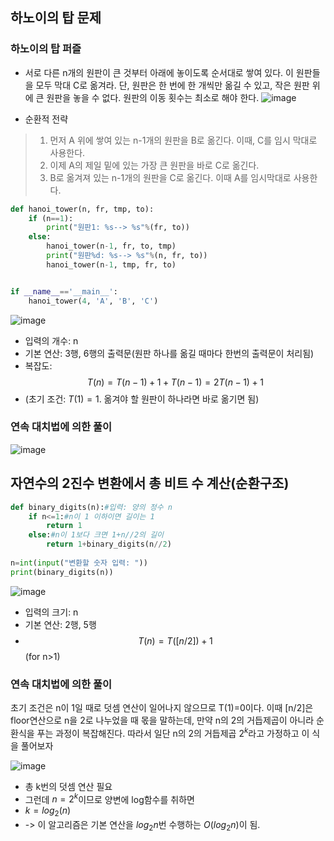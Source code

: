 ## 하노이의 탑 문제
### 하노이의 탑 퍼즐
* 서로 다른 n개의 원판이 큰 것부터 아래에 놓이도록 순서대로 쌓여 있다. 이 원판들을 모두 막대 C로 옮겨라. 단, 원판은 한 번에 한 개씩만 옮길 수 있고, 작은 원판 위에 큰 원판을 놓을 수 없다. 원판의 이동 횟수는 최소로 해야 한다.
![image](https://github.com/qlkdkd/univ-3-1/assets/71871927/690245aa-9c2e-4604-aaf2-d3d94e211422)

* 순환적 전략
> 1. 먼저 A 위에 쌓여 있는 n-1개의 원판을 B로 옮긴다. 이때, C를 임시 막대로 사용한다.
> 2. 이제 A의 제일 밑에 있는 가장 큰 원판을 바로 C로 옮긴다.
> 3. B로 옮겨져 있는 n-1개의 원판을 C로 옮긴다. 이때 A를 임시막대로 사용한다.

```python
def hanoi_tower(n, fr, tmp, to):
    if (n==1):
        print("원판1: %s--> %s"%(fr, to))
    else:
        hanoi_tower(n-1, fr, to, tmp)
        print("원판%d: %s--> %s"%(n, fr, to))
        hanoi_tower(n-1, tmp, fr, to)


if __name__=='__main__':
    hanoi_tower(4, 'A', 'B', 'C')
```
![image](https://github.com/qlkdkd/univ-3-1/assets/71871927/65b59c86-f904-4fad-b599-a75f4b70d49c)

* 입력의 개수: n
* 기본 연산: 3행, 6행의 출력문(원판 하나를 옮길 때마다 한번의 출력문이 처리됨)
* 복잡도: $$T(n)=T(n-1)+1+T(n-1)=2T(n-1)+1$$
* (초기 조건: $T(1)=1$. 옮겨야 할 원판이 하나라면 바로 옮기면 됨)

### 연속 대치법에 의한 풀이
![image](https://github.com/qlkdkd/univ-3-1/assets/71871927/90137c7b-b695-424b-9876-0b94be67879d)

## 자연수의 2진수 변환에서 총 비트 수 계산(순환구조)
```python
def binary_digits(n):#입력: 양의 정수 n
    if n<=1:#n이 1 이하이면 길이는 1
        return 1
    else:#n이 1보다 크면 1+n//2의 길이
        return 1+binary_digits(n//2)
    
n=int(input("변환할 숫자 입력: "))
print(binary_digits(n))
```
![image](https://github.com/qlkdkd/univ-3-1/assets/71871927/c8d12b33-d25b-4db8-9b01-f97d97493e93)
* 입력의 크기: n
* 기본 연산: 2행, 5행
* $$T(n)=T([n/2])+1$$ (for n>1)

### 연속 대치법에 의한 풀이
초기 조건은 n이 1일 때로 덧셈 연산이 일어나지 않으므로 T(1)=0이다. 이때 \[n/2\]은 floor연산으로 n을 2로 나누었을 때 몫을 말하는데, 만약 n의 2의 거듭제곱이 아니라 순환식을 푸는 과정이 복잡해진다. 따라서 일단 n의 2의 거듭제곱 $2^k$라고 가정하고 이 식을 풀어보자

![image](https://github.com/qlkdkd/univ-3-1/assets/71871927/9b549238-1ce5-4954-9be1-58e51e8e8275)

* 총 k번의 덧셈 연산 필요
* 그런데 $n=2^k$이므로 양변에 log함수를 취하면
* $k=log_2(n)$
* -> 이 알고리즘은 기본 연산을 $log_2n$번 수행하는 $O(log_2n)$이 됨.
